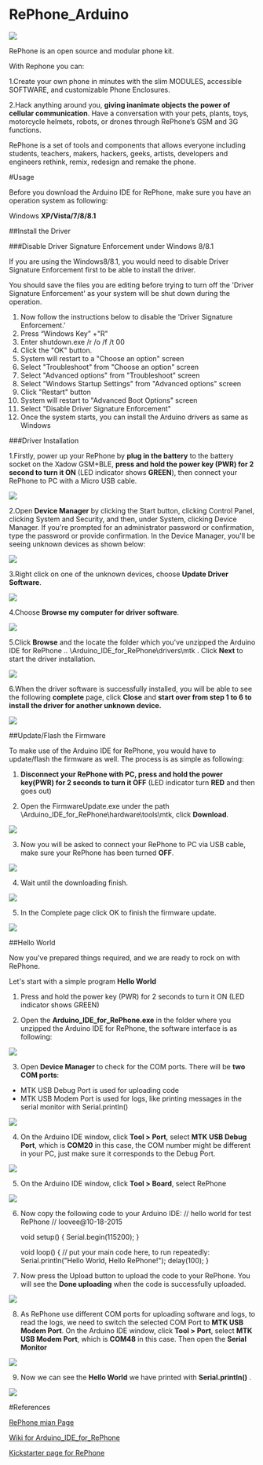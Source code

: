 # RePhone_Arduino
![](https://ksr-ugc.imgix.net/projects/1975885/photo-original.jpg?v=1444251465&w=1536&h=1152&fit=crop&auto=format&q=92&s=d301d98b1595a481fb18a5e312948ed6)

RePhone is an open source and modular phone kit.

With Rephone you can:

1.Create your own phone in minutes with the slim MODULES, accessible SOFTWARE, and customizable Phone Enclosures.

2.Hack anything around you, **giving inanimate objects the power of cellular communication**. Have a conversation with your pets, plants, toys, motorcycle helmets, robots, or drones through RePhone’s GSM and 3G functions.

RePhone is a set of tools and components that allows everyone including students, teachers, makers, hackers, geeks, artists, developers and engineers rethink, remix, redesign and remake the phone. 

#Usage

Before you download the Arduino IDE for RePhone, make sure you have an operation system as following:

Windows **XP/Vista/7/8/8.1**

##Install the Driver

###Disable Driver Signature Enforcement under Windows 8/8.1

If you are using the Windows8/8.1, you would need to disable Driver Signature Enforcement first to be able to install the driver.

You should save the files you are editing before trying to turn off the 'Driver Signature Enforcement' as your system will be shut down during the operation.

1. Now follow the instructions below to disable the 'Driver Signature Enforcement.' 
2. Press “Windows Key” +"R" 
3. Enter shutdown.exe /r /o /f /t 00 
4. Click the "OK" button.
5. System will restart to a "Choose an option" screen
6. Select "Troubleshoot" from "Choose an option" screen
7. Select "Advanced options" from "Troubleshoot" screen
8. Select "Windows Startup Settings" from "Advanced options" screen
9. Click "Restart" button
10. System will restart to "Advanced Boot Options" screen
11. Select "Disable Driver Signature Enforcement"
12. Once the system starts, you can install the Arduino drivers as same as Windows

###Driver Installation

1.Firstly, power up your RePhone by **plug in the battery** to the battery socket on the Xadow GSM+BLE, **press and hold the power key (PWR) for 2 second to turn it ON** (LED indicator shows **GREEN**), then connect your RePhone to PC with a Micro USB cable. 

![](http://www.seeedstudio.com/wiki/images/a/ab/Connect_Xadow_GSM%2BBLE_to_PC.png)

2.Open **Device Manager** by clicking the Start button, clicking Control Panel, clicking System and Security, and then, under System, clicking Device Manager. If you're prompted for an administrator password or confirmation, type the password or provide confirmation. 
In the Device Manager, you'll be seeing unknown devices as shown below: 

![](http://www.seeedstudio.com/wiki/images/1/18/Driver_Installation_Unknown_Devices.png)

3.Right click on one of the unknown devices, choose **Update Driver Software**.

![](http://www.seeedstudio.com/wiki/images/6/63/Driver_Installation_Update_Driver_Software.png)

4.Choose **Browse my computer for driver software**.

![](http://www.seeedstudio.com/wiki/images/e/ef/Driver_Installation_Browse_my_computer_for_driver_software.png)

5.Click **Browse** and the locate the folder which you've unzipped the Arduino IDE for RePhone .. \Arduino_IDE_for_RePhone\drivers\mtk . Click **Next** to start the driver installation.

![](http://www.seeedstudio.com/wiki/images/0/01/Driver_Installation_Locate_Driver.png)

6.When the driver software is successfully installed, you will be able to see the following **complete** page, click **Close** and **start over from step 1 to 6 to install the driver for another unknown device.**

![](http://www.seeedstudio.com/wiki/images/thumb/c/c1/Driver_Installation_complete_page.png/600px-Driver_Installation_complete_page.png)


##Update/Flash the Firmware

To make use of the Arduino IDE for RePhone, you would have to update/flash the firmware as well. The process is as simple as following:

1. **Disconnect your RePhone with PC, press and hold the power key(PWR) for 2 seconds to turn it OFF** (LED indicator turn **RED** and then goes out)

2. Open the FirmwareUpdate.exe under the path \Arduino_IDE_for_RePhone\hardware\tools\mtk, click **Download**. 

![](http://www.seeedstudio.com/wiki/images/c/c2/Updatefirmware.png)

3. Now you will be asked to connect your RePhone to PC via USB cable, make sure your RePhone has been turned **OFF**. 

![](http://www.seeedstudio.com/wiki/images/6/64/Updatefirmware_pluginrephone.png)

4. Wait until the downloading finish. 

![](http://www.seeedstudio.com/wiki/images/1/1e/Updatefirmware_downloading.png)

5. In the Complete page click OK to finish the firmware update.

![](http://www.seeedstudio.com/wiki/images/4/47/Updatefirmware_complete.png)


##Hello World

Now you've prepared things required, and we are ready to rock on with RePhone.

Let's start with a simple program **Hello World**

1. Press and hold the power key (PWR) for 2 seconds to turn it ON (LED indicator shows GREEN) 

2. Open the **Arduino_IDE_for_RePhone.exe** in the folder where you unzipped the Arduino IDE for RePhone, the software interface is as following:

![](http://www.seeedstudio.com/wiki/images/f/f7/Arduino_IDE_for_RePhone_interface.png)

3. Open **Device Manager** to check for the COM ports. There will be **two COM ports**:


* MTK USB Debug Port is used for uploading code
* MTK USB Modem Port is used for logs, like printing messages in the serial monitor with Serial.println()

![](http://www.seeedstudio.com/wiki/images/9/9f/Arduino_IDE_for_RePhone_COM_Ports.png)

4. On the Arduino IDE window, click **Tool > Port**, select **MTK USB Debug Port**, which is **COM20** in this case, the COM number might be different in your PC, just make sure it corresponds to the Debug Port. 

![](http://www.seeedstudio.com/wiki/images/4/42/Arduino_IDE_for_RePhone_Debug_Port.png)

5. On the Arduino IDE window, click **Tool > Board**, select RePhone

![](http://www.seeedstudio.com/wiki/images/a/a9/Arduino_IDE_for_RePhone_Board.png)

6. Now copy the following code to your Arduino IDE:
// hello world for test RePhone
// loovee@10-18-2015
   
    void setup() {
    Serial.begin(115200);
    }
       
    void loop() {
    // put your main code here, to run repeatedly:
    Serial.println("Hello World, Hello RePhone!");
    delay(100);
    }
    
7. Now press the Upload button to upload the code to your RePhone. You will see the **Done uploading** when the code is successfully uploaded.

![](http://www.seeedstudio.com/wiki/images/7/77/Arduino_IDE_for_RePhone_upload.png)

8. As RePhone use different COM ports for uploading software and logs, to read the logs, we need to switch the selected COM Port to **MTK USB Modem Port**. On the Arduino IDE window, click **Tool > Port**, select **MTK USB Modem Port**, which is **COM48** in this case.
Then open the **Serial Monitor**

![](http://www.seeedstudio.com/wiki/images/6/6c/Arduino_IDE_for_RePhone_Serial_Monitor.png)

9. Now we can see the **Hello World** we have printed with **Serial.println()** . 

![](http://www.seeedstudio.com/wiki/images/c/c8/Arduino_IDE_for_RePhone_Helloworld.png)


#References

[RePhone mian Page](www.seeed.cc/rephone)

[Wiki for Arduino_IDE_for_RePhone](http://www.seeedstudio.com/wiki/Arduino_IDE_for_RePhone_Kit)

[Kickstarter page for RePhone](https://www.kickstarter.com/projects/seeed/rephone-kit-worlds-first-open-source-and-modular-p)

